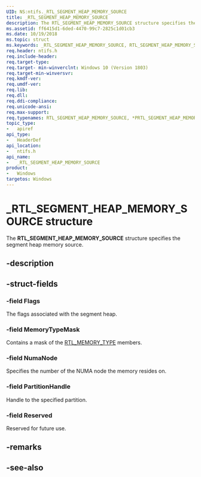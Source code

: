```yaml
---
UID: NS:ntifs._RTL_SEGMENT_HEAP_MEMORY_SOURCE
title: _RTL_SEGMENT_HEAP_MEMORY_SOURCE
description: The RTL_SEGMENT_HEAP_MEMORY_SOURCE structure specifies the segment heap memory source.
ms.assetid: ff6415d1-6ded-4470-99c7-2825c1d01cb3
ms.date: 10/19/2018
ms.topic: struct
ms.keywords: _RTL_SEGMENT_HEAP_MEMORY_SOURCE, RTL_SEGMENT_HEAP_MEMORY_SOURCE, *PRTL_SEGMENT_HEAP_MEMORY_SOURCE, 
req.header: ntifs.h
req.include-header:
req.target-type:
req.target- min-winverclnt: Windows 10 (Version 1803)
req.target-min-winversvr:
req.kmdf-ver:
req.umdf-ver:
req.lib:
req.dll:
req.ddi-compliance:
req.unicode-ansi:
req.max-support:
req.typenames: RTL_SEGMENT_HEAP_MEMORY_SOURCE, *PRTL_SEGMENT_HEAP_MEMORY_SOURCE
topic_type: 
-	apiref
api_type: 
-	HeaderDef
api_location: 
-	ntifs.h
api_name: 
-	_RTL_SEGMENT_HEAP_MEMORY_SOURCE
product:
-	Windows
targetos: Windows
---
```


# _RTL_SEGMENT_HEAP_MEMORY_SOURCE structure

The **RTL_SEGMENT_HEAP_MEMORY_SOURCE** structure specifies the segment heap memory source.

## -description


## -struct-fields

### -field Flags

The flags associated with the segment heap.


### -field MemoryTypeMask
 
Contains a mask of the [RTL_MEMORY_TYPE](ne-ntifs-_rtl_memory_type.md) members.

### -field NumaNode
Specifies the number of the NUMA node the memory resides on.

### -field PartitionHandle

Handle to the specified partition.

### -field Reserved
Reserved for future use.

## -remarks

## -see-also
